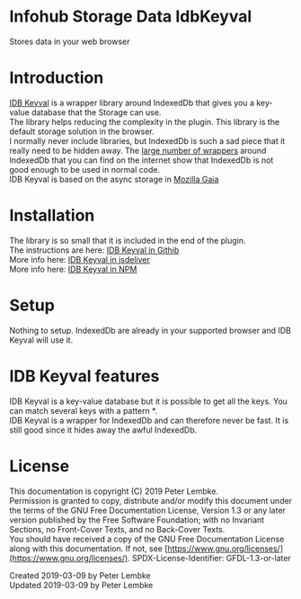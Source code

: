 # Infohub Storage Data IdbKeyval
Stores data in your web browser  

# Introduction
<a href="https://github.com/jakearchibald/idb-keyval" target="_blank">IDB Keyval</a> is a wrapper library around IndexedDb that gives you a key-value database that the Storage can use.  
The library helps reducing the complexity in the plugin. This library is the default storage solution in the browser.  
I normally never include libraries, but IndexedDb is such a sad piece that it really need to be hidden away. The <a href="https://developers.google.com/web/fundamentals/instant-and-offline/web-storage/offline-for-pwa" target="_blank">large number of wrappers</a> around IndexedDb that you can find on the internet show that IndexedDb is not good enough to be used in normal code.  
IDB Keyval is based on the async storage in <a href="https://github.com/mozilla-b2g/gaia/blob/master/shared/js/async_storage.js" target="_blank">Mozilla Gaia</a>  

# Installation
The library is so small that it is included in the end of the plugin.  
The instructions are here: <a href="https://github.com/jakearchibald/idb-keyval" target="_blank">IDB Keyval in Githib</a>  
More info here: <a href="https://cdn.jsdelivr.net/npm/idb-keyval@3/dist/idb-keyval-iife.js" target="_blank">IDB Keyval in jsdeliver</a>  
More info here: <a href="https://www.npmjs.com/package/idb-keyval" target="_blank">IDB Keyval in NPM</a>  

# Setup
Nothing to setup. IndexedDb are already in your supported browser and IDB Keyval will use it.  

# IDB Keyval features
IDB Keyval is a key-value database but it is possible to get all the keys. You can match several keys with a pattern *.  
IDB Keyval is a wrapper for IndexedDb and can therefore never be fast. It is still good since it hides away the awful IndexedDb.  

# License
This documentation is copyright (C) 2019 Peter Lembke.  
Permission is granted to copy, distribute and/or modify this document under the terms of the GNU Free Documentation License, Version 1.3 or any later version published by the Free Software Foundation; with no Invariant Sections, no Front-Cover Texts, and no Back-Cover Texts.  
You should have received a copy of the GNU Free Documentation License along with this documentation. If not, see [https://www.gnu.org/licenses/](https://www.gnu.org/licenses/).  SPDX-License-Identifier: GFDL-1.3-or-later  

Created 2019-03-09 by Peter Lembke  
Updated 2019-03-09 by Peter Lembke  
